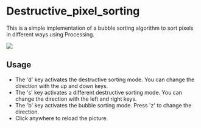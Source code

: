 # Destructive_pixel_sorting

This is a simple implementation of a bubble sorting algorithm to sort pixels in different ways using Processing.

![](example.gif)

## Usage

- The 'd' key activates the destructive sorting mode. You can change the direction with the up and down keys.
- The 's' key activates a different destructive sorting mode. You can change the direction with the left and right keys.
- The 'b' key activates the bubble sorting mode. Press 'z' to change the direction.
- Click anywhere to reload the picture.

